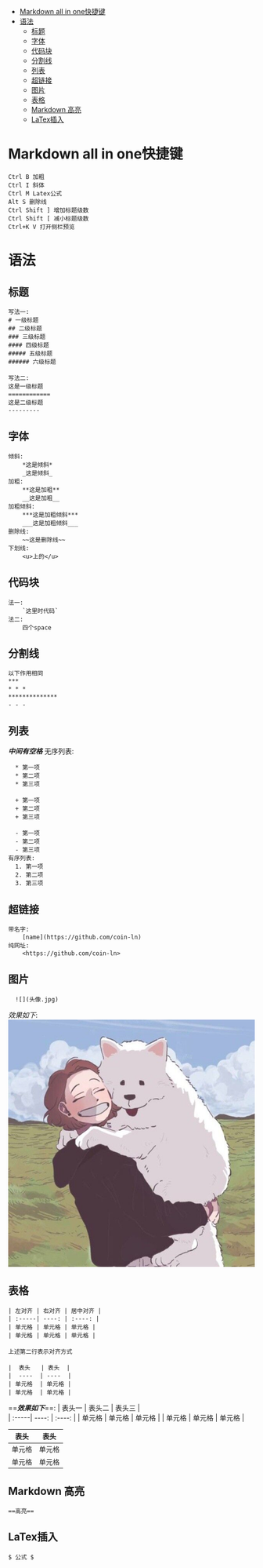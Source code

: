 - [Markdown all in one快捷键](#markdown-all-in-one快捷键)
- [语法](#语法)
  - [标题](#标题)
  - [字体](#字体)
  - [代码块](#代码块)
  - [分割线](#分割线)
  - [列表](#列表)
  - [超链接](#超链接)
  - [图片](#图片)
  - [表格](#表格)
  - [Markdown 高亮](#markdown-高亮)
  - [LaTex插入](#latex插入)

# Markdown all in one快捷键
    Ctrl B 加粗 
    Ctrl I 斜体 
    Ctrl M Latex公式
    Alt S 删除线
    Ctrl Shift ] 增加标题级数
    Ctrl Shift [ 减小标题级数
    Ctrl+K V 打开侧栏预览
# 语法
## 标题
    写法一:
    # 一级标题
    ## 二级标题
    ### 三级标题
    #### 四级标题
    ##### 五级标题
    ###### 六级标题

    写法二:
    这是一级标题
    ============
    这是二级标题
    ---------

## 字体
    倾斜:
        *这是倾斜*
        _这是倾斜_
    加粗:
        **这是加粗**
        __这是加粗__
    加粗倾斜:
        ***这是加粗倾斜***
        ___这是加粗倾斜___
    删除线:
        ~~这是删除线~~
    下划线:
        <u>上的</u>
## 代码块
    法一:
        `这里时代码`
    法二:
        四个space
## 分割线
    以下作用相同
    ***
    * * *
    **************
    - - -
## 列表
***中间有空格***
    无序列表:

      * 第一项
      * 第二项
      * 第三项
  
      + 第一项
      + 第二项
      + 第三项
      
      - 第一项
      - 第二项
      - 第三项
    有序列表:
      1. 第一项
      2. 第二项
      3. 第三项
## 超链接
    带名字:
        [name](https://github.com/coin-ln)
    纯网址:
        <https://github.com/coin-ln>
## 图片
      ![](头像.jpg)
*效果如下*:
![](头像.jpg)
## 表格
    | 左对齐 | 右对齐 | 居中对齐 |  
    | :-----| ----: | :----: |
    | 单元格 | 单元格 | 单元格 |
    | 单元格 | 单元格 | 单元格 |

    上述第二行表示对齐方式

    |  表头   | 表头  |
    |  ----  | ----  |
    | 单元格  | 单元格 |
    | 单元格  | 单元格 |

==***效果如下***==:
| 表头一 | 表头二 | 表头三 |  
| :-----| ----: | :----: |
| 单元格 | 单元格 | 单元格 |
| 单元格 | 单元格 | 单元格 |

|  表头   | 表头  |
|  ----  | ----  |
| 单元格  | 单元格 |
| 单元格  | 单元格 |
## Markdown 高亮
    ==高亮==
## LaTex插入
    $ 公式 $
